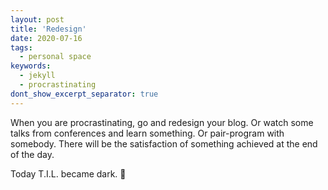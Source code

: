 ```yaml
---
layout: post
title: 'Redesign'
date: 2020-07-16
tags:
  - personal space
keywords:
  - jekyll
  - procrastinating
dont_show_excerpt_separator: true
---
```


When you are procrastinating, go and redesign your blog. Or watch some talks from conferences and learn something. Or pair-program with somebody. There will be the satisfaction of something achieved at the end of the day.

Today T.I.L. became dark. 🎨
